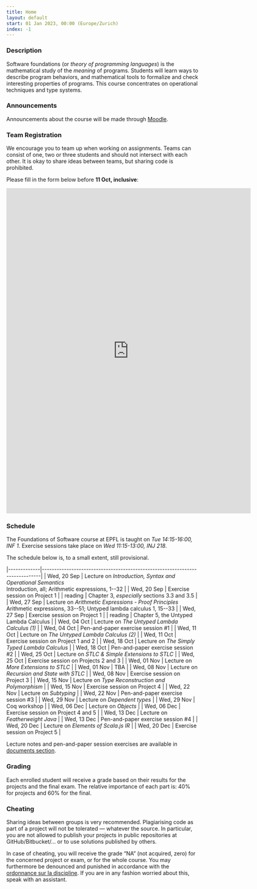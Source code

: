 ```yaml
---
title: Home
layout: default
start: 01 Jan 2023, 00:00 (Europe/Zurich)
index: -1
---
```


### Description

Software foundations (or *theory of programming languages*) is the mathematical study of the *meaning* of programs. Students will learn ways to describe program behaviors, and mathematical tools to formalize and check interesting properties of programs. This course concentrates on operational techniques and type systems.

### Announcements

Announcements about the course will be made through [Moodle](https://moodle.epfl.ch/course/view.php?id=8061).

### Team Registration

We encourage you to team up when working on assignments. Teams can consist of one, two or three students and should not intersect with each other. It is okay to share ideas between teams, but sharing code is prohibited.

Please fill in the form below before __11 Oct, inclusive__:

<iframe src="https://docs.google.com/forms/d/e/1FAIpQLSfPuM5P7_q9aizJcty8nd-KIDpAmiiIOA7L9BWBFHEeN1QQ4Q/viewform?embedded=true" width="640" height="850" frameborder="0" marginheight="0" marginwidth="0">Loading…</iframe>

### Schedule

The Foundations of Software course at EPFL is taught on *Tue 14:15-16:00, INF 1*.
Exercise sessions take place on *Wed 11:15-13:00, INJ 218*.

The schedule below is, to a small extent, still provisional.

|-------------|-----------------------------------------------------------------------------|
| Wed, 20 Sep | Lecture on *Introduction, Syntax and Operational Semantics*<br />Introduction, all; Arithmetic expressions, 1--32 |
| Wed, 20 Sep | Exercise session on Project 1 |
| reading | Chapter 3, *especially* sections 3.3 and 3.5 |
| Wed, 27 Sep | Lecture on *Arithmetic Expressions - Proof Principles*<br />Arithmetic expressions, 33--51; Untyped lambda calculus 1, 15--33 |
| Wed, 27 Sep | Exercise session on Project 1 |
| reading | Chapter 5, the Untyped Lambda Calculus |
| Wed, 04 Oct | Lecture on *The Untyped Lambda Calculus (1)* |
| Wed, 04 Oct | Pen-and-paper exercise session #1 |
| Wed, 11 Oct | Lecture on *The Untyped Lambda Calculus (2)* |
| Wed, 11 Oct | Exercise session on Project 1 and 2 |
| Wed, 18 Oct | Lecture on *The Simply Typed Lambda Calculus* |
| Wed, 18 Oct | Pen-and-paper exercise session #2 |
| Wed, 25 Oct | Lecture on *STLC & Simple Extensions to STLC* |
| Wed, 25 Oct | Exercise session on Projects 2 and 3 |
| Wed, 01 Nov | Lecture on *More Extensions to STLC* |
| Wed, 01 Nov | TBA |
| Wed, 08 Nov | Lecture on *Recursion and State with STLC* |
| Wed, 08 Nov | Exercise session on Project 3 |
| Wed, 15 Nov | Lecture on *Type Reconstruction and Polymorphism* |
| Wed, 15 Nov | Exercise session on Project 4 |
| Wed, 22 Nov | Lecture on *Subtyping* |
| Wed, 22 Nov | Pen-and-paper exercise session #3 |
| Wed, 29 Nov | Lecture on *Dependent types* |
| Wed, 29 Nov | Coq workshop |
| Wed, 06 Dec | Lecture on *Objects* |
| Wed, 06 Dec | Exercise session on Project 4 and 5 |
| Wed, 13 Dec | Lecture on *Featherweight Java* |
| Wed, 13 Dec | Pen-and-paper exercise session #4 |
| Wed, 20 Dec | Lecture on *Elements of Scala.js IR* |
| Wed, 20 Dec | Exercise session on Project 5 |


Lecture notes and pen-and-paper session exercises are available in [documents section](/documents.html).

### Grading

Each enrolled student will receive a grade based on their results for the
projects and the final exam. The relative importance of each part is: 40% for
projects and 60% for the final.

### Cheating

Sharing ideas between groups is very recommended. Plagiarising code as part of a project will not be tolerated — whatever the source. In particular, you are not allowed to publish your projects in public repositories at GitHub/Bitbucket/... or to use solutions published by others.

In case of cheating, you will receive the grade “NA” (not acquired, zero) for the concerned project or exam, or for the whole course. You may furthermore be denounced and punished in accordance with the [ordonnance sur la discipline](http://www.admin.ch/ch/f/rs/4/414.138.2.fr.pdf). If you are in any fashion worried about this, speak with an assistant.